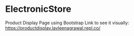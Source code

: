 # ElectronicStore
Product Display Page using Bootstrap
Link to see it visually: 
https://productdisplay.lavleenagrawal.repl.co/
